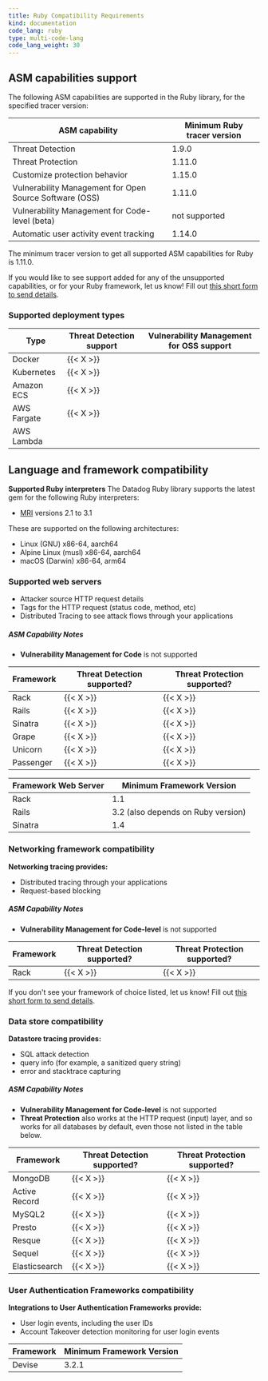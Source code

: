 ```yaml
---
title: Ruby Compatibility Requirements
kind: documentation
code_lang: ruby
type: multi-code-lang
code_lang_weight: 30
---
```


## ASM capabilities support

The following ASM capabilities are supported in the Ruby library, for the specified tracer version:

| ASM capability                   | Minimum Ruby tracer version |
| -------------------------------- | ----------------------------|
| Threat Detection  | 1.9.0  |
| Threat Protection | 1.11.0 |
| Customize protection behavior | 1.15.0 |
| Vulnerability Management for Open Source Software (OSS) | 1.11.0 |
| Vulnerability Management for Code-level (beta) | not supported |
| Automatic user activity event tracking | 1.14.0 |

The minimum tracer version to get all supported ASM capabilities for Ruby is 1.11.0.

<div class="alert alert-info">If you would like to see support added for any of the unsupported capabilities, or for your Ruby framework, let us know! Fill out <a href="https://forms.gle/gHrxGQMEnAobukfn7">this short form to send details</a>.</div>

### Supported deployment types
|Type | Threat Detection support | Vulnerability Management for OSS support |
| ---   |   ---             |           ----        |
| Docker | {{< X >}}  |  |
| Kubernetes | {{< X >}}  | |
| Amazon ECS | {{< X >}}  | |
| AWS Fargate | {{< X >}}  | |
| AWS Lambda |  | |

## Language and framework compatibility


**Supported Ruby interpreters**
The Datadog Ruby library supports the latest gem for the following Ruby interpreters:

- [MRI][2] versions 2.1 to 3.1

These are supported on the following architectures:
- Linux (GNU) x86-64, aarch64
- Alpine Linux (musl) x86-64, aarch64
- macOS (Darwin) x86-64, arm64

### Supported web servers
- Attacker source HTTP request details
- Tags for the HTTP request (status code, method, etc)
- Distributed Tracing to see attack flows through your applications

##### ASM Capability Notes
- **Vulnerability Management for Code** is not supported

| Framework                | Threat Detection supported? | Threat Protection supported? |
| ------------------------ | ----------- | --------------- |
| Rack          |  {{< X >}} |  {{< X >}} |
| Rails         |  {{< X >}} |  {{< X >}} |
| Sinatra       |  {{< X >}} |  {{< X >}} |
| Grape         |  {{< X >}} |  {{< X >}} |
| Unicorn       |  {{< X >}} |  {{< X >}} |
| Passenger     |  {{< X >}} |  {{< X >}} |

| Framework Web Server    | Minimum Framework Version   |
| ----------------------- | --------------------------- |
| Rack                    | 1.1                         |
| Rails                   | 3.2 (also depends on Ruby version) |
| Sinatra                 | 1.4                         |

### Networking framework compatibility

**Networking tracing provides:**

- Distributed tracing through your applications
- Request-based blocking

##### ASM Capability Notes
- **Vulnerability Management for Code-level** is not supported

| Framework         | Threat Detection supported?    | Threat Protection supported?                                              |
|-------------------|-----------------|--------------------------------------------------------------------------|
| Rack         | {{< X >}} | {{< X >}}  |

<div class="alert alert-info">If you don't see your framework of choice listed, let us know! Fill out <a href="https://forms.gle/gHrxGQMEnAobukfn7">this short form to send details</a>.</div>


### Data store compatibility

**Datastore tracing provides:**

- SQL attack detection
- query info (for example, a sanitized query string)
- error and stacktrace capturing

##### ASM Capability Notes
- **Vulnerability Management for Code-level** is not supported
- **Threat Protection** also works at the HTTP request (input) layer, and so works for all databases by default, even those not listed in the table below.

| Framework         | Threat Detection supported?    | Threat Protection supported?                                              |
|-------------------|-----------------|--------------------------------------------------------------------------|
| MongoDB        | {{< X >}} |   {{< X >}}    |
| Active Record        | {{< X >}} |   {{< X >}}    |
| MySQL2        | {{< X >}} |   {{< X >}}    |
| Presto        | {{< X >}} |   {{< X >}}    |
| Resque        | {{< X >}} |   {{< X >}}    |
| Sequel        | {{< X >}} |   {{< X >}}    |
| Elasticsearch     | {{< X >}} |   {{< X >}}    |

### User Authentication Frameworks compatibility

**Integrations to User Authentication Frameworks provide:**

- User login events, including the user IDs
- Account Takeover detection monitoring for user login events

| Framework         | Minimum Framework Version   |
|-------------------| --------------------------- |
| Devise            | 3.2.1

[1]: /tracing/trace_collection/compatibility/ruby/
[2]: https://www.ruby-lang.org/
